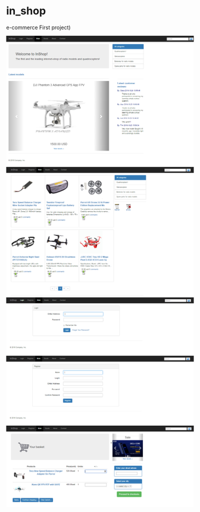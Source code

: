 # in_shop
e-commerce
First project)



![Image alt](https://github.com/ViktoriiaTorry/imgs/blob/master/Screenshot_7.png)
![Image alt](https://github.com/ViktoriiaTorry/imgs/blob/master/Screenshot_1.png)
![Image alt](https://github.com/ViktoriiaTorry/imgs/blob/master/Screenshot_2.png)
![Image alt](https://github.com/ViktoriiaTorry/imgs/blob/master/Screenshot_4.png)
![Image alt](https://github.com/ViktoriiaTorry/imgs/blob/master/Screenshot_5.png)














